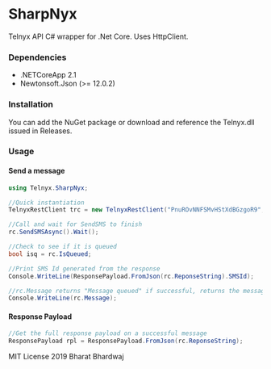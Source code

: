 # SharpNyx
Telnyx API C# wrapper for .Net Core. Uses  HttpClient.

### Dependencies
* .NETCoreApp 2.1
* Newtonsoft.Json (>= 12.0.2)

### Installation
You can add the NuGet package or download and reference the Telnyx.dll issued in Releases.

### Usage
#### Send a message
```csharp
using Telnyx.SharpNyx;

//Quick instantiation
TelnyxRestClient trc = new TelnyxRestClient("PnuROvNNFSMvHStXdBGzgoR9", "+16508976777", "+16506003337", "Hello Telnyx");

//Call and wait for SendSMS to finish
rc.SendSMSAsync().Wait();

//Check to see if it is queued
bool isq = rc.IsQueued;

//Print SMS Id generated from the response
Console.WriteLine(ResponsePayload.FromJson(rc.ReponseString).SMSId);

//rc.Message returns "Message queued" if successful, returns the message if unsuccessful delivery
Console.WriteLine(rc.Message);
```

#### Response Payload
```csharp
//Get the full response payload on a successful message
ResponsePayload rpl = ResponsePayload.FromJson(rc.ReponseString);
```


MIT License
2019 Bharat Bhardwaj
